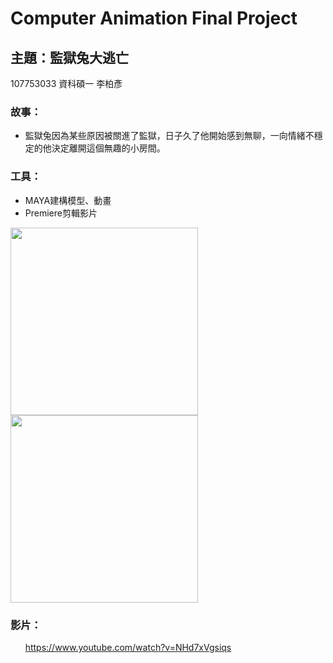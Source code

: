 # Computer Animation Final Project
## 主題：監獄兔大逃亡

107753033 資科碩一 李柏彥

### 故事：
+ 監獄兔因為某些原因被關進了監獄，日子久了他開始感到無聊，一向情緒不穩定的他決定離開這個無趣的小房間。
### 工具：
+ MAYA建構模型、動畫
+ Premiere剪輯影片

[<img src="https://i.imgur.com/uoBnBCW.png" width="300">](http://google.com.au/)[<img src="https://i.imgur.com/ymj8rfS.png" width="300">](http://google.com.au/)


### 影片：
      https://www.youtube.com/watch?v=NHd7xVgsiqs









[//]: # (These are reference links used in the body of this note and get stripped out when the markdown processor does its job. There is no need to format nicely because it shouldn't be seen. Thanks SO - http://stackoverflow.com/questions/4823468/store-comments-in-markdown-syntax)


